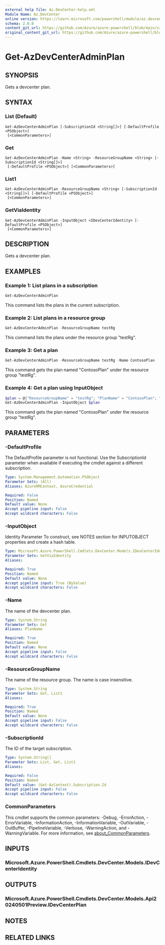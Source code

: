 ```yaml
---
external help file: Az.DevCenter-help.xml
Module Name: Az.DevCenter
online version: https://learn.microsoft.com/powershell/module/az.devcenter/get-azdevcenteradminplan
schema: 2.0.0
content_git_url: https://github.com/Azure/azure-powershell/blob/main/src/DevCenter/DevCenter/help/Get-AzDevCenterAdminPlan.md
original_content_git_url: https://github.com/Azure/azure-powershell/blob/main/src/DevCenter/DevCenter/help/Get-AzDevCenterAdminPlan.md
---
```


# Get-AzDevCenterAdminPlan

## SYNOPSIS
Gets a devcenter plan.

## SYNTAX

### List (Default)
```
Get-AzDevCenterAdminPlan [-SubscriptionId <String[]>] [-DefaultProfile <PSObject>]
 [<CommonParameters>]
```

### Get
```
Get-AzDevCenterAdminPlan -Name <String> -ResourceGroupName <String> [-SubscriptionId <String[]>]
 [-DefaultProfile <PSObject>] [<CommonParameters>]
```

### List1
```
Get-AzDevCenterAdminPlan -ResourceGroupName <String> [-SubscriptionId <String[]>] [-DefaultProfile <PSObject>]
 [<CommonParameters>]
```

### GetViaIdentity
```
Get-AzDevCenterAdminPlan -InputObject <IDevCenterIdentity> [-DefaultProfile <PSObject>]
 [<CommonParameters>]
```

## DESCRIPTION
Gets a devcenter plan.

## EXAMPLES

### Example 1: List plans in a subscription
```powershell
Get-AzDevCenterAdminPlan
```

This command lists the plans in the current subscription.

### Example 2: List plans in a resource group
```powershell
Get-AzDevCenterAdminPlan -ResourceGroupName testRg
```

This command lists the plans under the resource group "testRg".

### Example 3: Get a plan
```powershell
Get-AzDevCenterAdminPlan -ResourceGroupName testRg -Name ContosoPlan
```

This command gets the plan named "ContosoPlan" under the resource group "testRg".

### Example 4: Get a plan using InputObject
```powershell
$plan = @{"ResourceGroupName" = "testRg"; "PlanName" = "ContosoPlan"; "SubscriptionId" = "0ac520ee-14c0-480f-b6c9-0a90c58ffff"}
Get-AzDevCenterAdminPlan -InputObject $plan
```

This command gets the plan named "ContosoPlan" under the resource group "testRg".

## PARAMETERS

### -DefaultProfile
The DefaultProfile parameter is not functional.
Use the SubscriptionId parameter when available if executing the cmdlet against a different subscription.

```yaml
Type: System.Management.Automation.PSObject
Parameter Sets: (All)
Aliases: AzureRMContext, AzureCredential

Required: False
Position: Named
Default value: None
Accept pipeline input: False
Accept wildcard characters: False
```

### -InputObject
Identity Parameter
To construct, see NOTES section for INPUTOBJECT properties and create a hash table.

```yaml
Type: Microsoft.Azure.PowerShell.Cmdlets.DevCenter.Models.IDevCenterIdentity
Parameter Sets: GetViaIdentity
Aliases:

Required: True
Position: Named
Default value: None
Accept pipeline input: True (ByValue)
Accept wildcard characters: False
```

### -Name
The name of the devcenter plan.

```yaml
Type: System.String
Parameter Sets: Get
Aliases: PlanName

Required: True
Position: Named
Default value: None
Accept pipeline input: False
Accept wildcard characters: False
```

### -ResourceGroupName
The name of the resource group.
The name is case insensitive.

```yaml
Type: System.String
Parameter Sets: Get, List1
Aliases:

Required: True
Position: Named
Default value: None
Accept pipeline input: False
Accept wildcard characters: False
```

### -SubscriptionId
The ID of the target subscription.

```yaml
Type: System.String[]
Parameter Sets: List, Get, List1
Aliases:

Required: False
Position: Named
Default value: (Get-AzContext).Subscription.Id
Accept pipeline input: False
Accept wildcard characters: False
```

### CommonParameters
This cmdlet supports the common parameters: -Debug, -ErrorAction, -ErrorVariable, -InformationAction, -InformationVariable, -OutVariable, -OutBuffer, -PipelineVariable, -Verbose, -WarningAction, and -WarningVariable. For more information, see [about_CommonParameters](http://go.microsoft.com/fwlink/?LinkID=113216).

## INPUTS

### Microsoft.Azure.PowerShell.Cmdlets.DevCenter.Models.IDevCenterIdentity

## OUTPUTS

### Microsoft.Azure.PowerShell.Cmdlets.DevCenter.Models.Api20240501Preview.IDevCenterPlan

## NOTES

## RELATED LINKS

